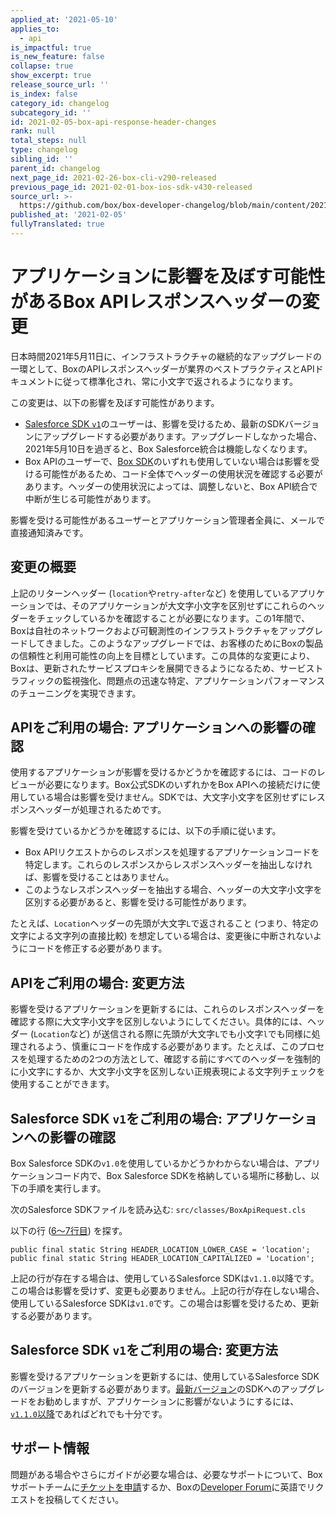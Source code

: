 ```yaml
---
applied_at: '2021-05-10'
applies_to:
  - api
is_impactful: true
is_new_feature: false
collapse: true
show_excerpt: true
release_source_url: ''
is_index: false
category_id: changelog
subcategory_id: ''
id: 2021-02-05-box-api-response-header-changes
rank: null
total_steps: null
type: changelog
sibling_id: ''
parent_id: changelog
next_page_id: 2021-02-26-box-cli-v290-released
previous_page_id: 2021-02-01-box-ios-sdk-v430-released
source_url: >-
  https://github.com/box/box-developer-changelog/blob/main/content/2021/02-05-box-api-response-header-changes.md
published_at: '2021-02-05'
fullyTranslated: true
---
```

# アプリケーションに影響を及ぼす可能性があるBox APIレスポンスヘッダーの変更

日本時間2021年5月11日に、インフラストラクチャの継続的なアップグレードの一環として、BoxのAPIレスポンスヘッダーが業界のベストプラクティスとAPIドキュメントに従って標準化され、常に小文字で返されるようになります。

この変更は、以下の影響を及ぼす可能性があります。

* [Salesforce SDK `v1`][salesforce-sdk-v1]のユーザーは、影響を受けるため、最新のSDKバージョンにアップグレードする必要があります。アップグレードしなかった場合、2021年5月10日を過ぎると、Box Salesforce統合は機能しなくなります。
* Box APIのユーザーで、[Box SDK][box-sdks]のいずれも使用していない場合は影響を受ける可能性があるため、コード全体でヘッダーの使用状況を確認する必要があります。ヘッダーの使用状況によっては、調整しないと、Box API統合で中断が生じる可能性があります。

影響を受ける可能性があるユーザーとアプリケーション管理者全員に、メールで直接通知済みです。

<!-- more -->

## 変更の概要

上記のリターンヘッダー (`location`や`retry-after`など) を使用しているアプリケーションでは、そのアプリケーションが大文字小文字を区別せずにこれらのヘッダーをチェックしているかを確認することが必要になります。この1年間で、Boxは自社のネットワークおよび可観測性のインフラストラクチャをアップグレードしてきました。このようなアップグレードでは、お客様のためにBoxの製品の信頼性と利用可能性の向上を目標としています。この具体的な変更により、Boxは、更新されたサービスプロキシを展開できるようになるため、サービストラフィックの監視強化、問題点の迅速な特定、アプリケーションパフォーマンスのチューニングを実現できます。

## APIをご利用の場合: アプリケーションへの影響の確認

使用するアプリケーションが影響を受けるかどうかを確認するには、コードのレビューが必要になります。Box公式SDKのいずれかをBox APIへの接続だけに使用している場合は影響を受けません。SDKでは、大文字小文字を区別せずにレスポンスヘッダーが処理されるためです。

影響を受けているかどうかを確認するには、以下の手順に従います。

* Box APIリクエストからのレスポンスを処理するアプリケーションコードを特定します。これらのレスポンスからレスポンスヘッダーを抽出しなければ、影響を受けることはありません。
* このようなレスポンスヘッダーを抽出する場合、ヘッダーの大文字小文字を区別する必要があると、影響を受ける可能性があります。 

たとえば、`Location`ヘッダーの先頭が大文字`L`で返されること (つまり、特定の文字による文字列の直接比較) を想定している場合は、変更後に中断されないようにコードを修正する必要があります。

## APIをご利用の場合: 変更方法

影響を受けるアプリケーションを更新するには、これらのレスポンスヘッダーを確認する際に大文字小文字を区別しないようにしてください。具体的には、ヘッダー (`Location`など) が送信される際に先頭が大文字`L`でも小文字`l`でも同様に処理されるよう、慎重にコードを作成する必要があります。たとえば、このプロセスを処理するための2つの方法として、確認する前にすべてのヘッダーを強制的に小文字にするか、大文字小文字を区別しない正規表現による文字列チェックを使用することができます。

## Salesforce SDK `v1`をご利用の場合: アプリケーションへの影響の確認

Box Salesforce SDKの`v1.0`を使用しているかどうかわからない場合は、アプリケーションコード内で、Box Salesforce SDKを格納している場所に移動し、以下の手順を実行します。

次のSalesforce SDKファイルを読み込む: `src/classes/BoxApiRequest.cls`

以下の行 ([6～7行目][salesforce-code]) を探す。

```apex
public final static String HEADER_LOCATION_LOWER_CASE = 'location';
public final static String HEADER_LOCATION_CAPITALIZED = 'Location';
```

上記の行が存在する場合は、使用しているSalesforce SDKは`v1.1.0`以降です。この場合は影響を受けず、変更も必要ありません。上記の行が存在しない場合、使用しているSalesforce SDKは`v1.0`です。この場合は影響を受けるため、更新する必要があります。

## Salesforce SDK `v1`をご利用の場合: 変更方法

影響を受けるアプリケーションを更新するには、使用しているSalesforce SDKのバージョンを更新する必要があります。[最新バージョン][salesforce-sdk]のSDKへのアップグレードをお勧めしますが、アプリケーションに影響がないようにするには、[`v1.1.0`以降][salesforce-sdk-releases]であればどれでも十分です。

## サポート情報

問題がある場合やさらにガイドが必要な場合は、必要なサポートについて、Boxサポートチームに[チケットを申請][support]するか、Boxの[Developer Forum][forum]に英語でリクエストを投稿してください。

[salesforce-sdk-v1]: https://github.com/box/box-salesforce-sdk/releases/tag/1.0.0

[salesforce-sdk]: https://github.com/box/box-salesforce-sdk

[salesforce-sdk-releases]: https://github.com/box/box-salesforce-sdk/releases

[salesforce-code]: https://github.com/box/box-salesforce-sdk/compare/1.0.0...v1.1.0#diff-1855f83ffd4977e5b9e4bfc167154f2e11b0161fd6c380502c48082b6837b0af

[box-sdks]: https://developer.box.com/sdks-and-tools/

[support]: https://support.box.com/hc/en-us/requests/new

[forum]: https://support.box.com/hc/en-us/community/topics/360001932973-Platform-and-Developer-Forum
